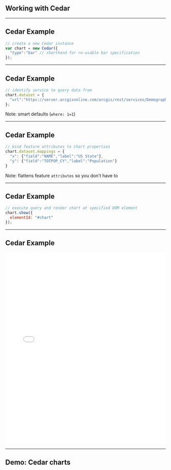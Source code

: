 <!-- .slide: data-background="img/bg-3.png" -->
## Working with Cedar

---

<!-- .slide: data-background="img/bg-6.png" -->
## Cedar Example

```js
// create a new Cedar instance
var chart = new Cedar({
  "type":"bar" // shorthand for re-usable bar specification
});
```
<!-- .element: class="large" -->

---

<!-- .slide: data-background="img/bg-6.png" -->
## Cedar Example

```js
// identify service to query data from
chart.dataset = {
  "url":"https://server.arcgisonline.com/arcgis/rest/services/Demographics/USA_Population_Density/MapServer/4"
};
```
<!-- .element: class="large" -->

Note:
smart defaults (`where: 1=1`)

---

<!-- .slide: data-background="img/bg-6.png" -->
## Cedar Example

```js
// bind feature attributes to chart properties
chart.dataset.mappings = {
  "x": {"field":"NAME","label":"US State"},
  "y": {"field":"TOTPOP_CY","label":"Population"}
}
```
<!-- .element: class="large" -->

Note:
flattens feature `attributes` so you don't have to

---

<!-- .slide: data-background="img/bg-6.png" -->
## Cedar Example

```js
// execute query and render chart at specified DOM element
chart.show({
  elementId: "#chart"
});
```
<!-- .element: class="large" -->

---

<!-- .slide: data-background="img/bg-6.png" -->
## Cedar Example

<iframe width="100%" height="600" src="//jsfiddle.net/tomwayson/dox5o6w4/embedded/result,js,html/" allowfullscreen="allowfullscreen" frameborder="0"></iframe>

---

<!-- .slide: data-background="img/bg-4.png" -->
## Demo: Cedar charts
